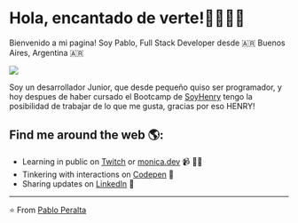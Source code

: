 # Hola, encantado de verte!👋👨🏻‍💻

Bienvenido a mi pagina! Soy Pablo, Full Stack Developer desde 🇦🇷 Buenos Aires, Argentina 🇦🇷

<img src='https://i.imgur.com/77ghjF2.png' />

<p>Soy un desarrollador Junior, que desde pequeño quiso ser programador, y hoy despues de haber cursado el Bootcamp de <a href="soyhenry.com">SoyHenry</a> tengo la posibilidad de trabajar de lo que me gusta, gracias por eso HENRY!</p>

## Find me around the web 🌎:
- Learning in public on <a href="https://www.twitch.tv/blacktechdiva">Twitch</a> or <a href="https://www.monica.dev">monica.dev</a> 📹 ✍🏾
- Tinkering with interactions on <a href="https://codepen.io/m0nica"> Codepen</a> 🏓
- Sharing updates on <a href="https://www.linkedin.com/in/monicampowell/">LinkedIn</a> 💼


---
⭐️ From [Pablo Peralta](https://github.com/PaulPeralta)
